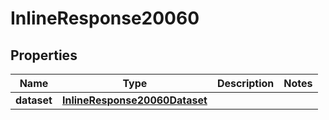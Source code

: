 # InlineResponse20060

## Properties
Name | Type | Description | Notes
------------ | ------------- | ------------- | -------------
**dataset** | [**InlineResponse20060Dataset**](InlineResponse20060Dataset.md) |  | 
